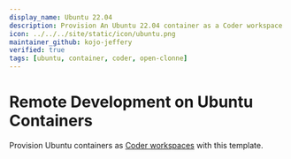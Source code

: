 ```yaml
---
display_name: Ubuntu 22.04 
description: Provision An Ubuntu 22.04 container as a Coder workspace
icon: ../../../site/static/icon/ubuntu.png
maintainer_github: kojo-jeffery 
verified: true
tags: [ubuntu, container, coder, open-clonne]
---
```


# Remote Development on Ubuntu Containers

Provision Ubuntu containers as [Coder workspaces](https://coder.com/docs/v2/latest/workspaces) with this template.

